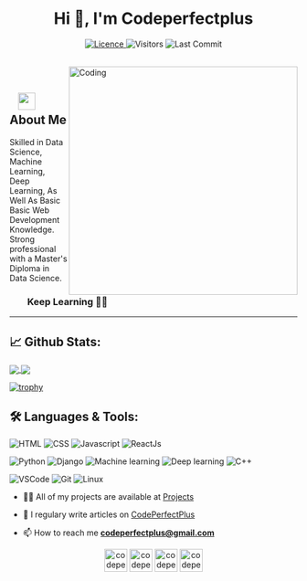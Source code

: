 <h1 align="center">Hi 👋, I'm Codeperfectplus</h1>
<p align="center">
<a href="https://github.com/KarthikNayak024/KarthikNayak024/blob/master/LICENCE">
<img alt="Licence" src="https://img.shields.io/github/license/KarthikNayak024/KarthikNayak024?color=brightgreen"/>
</a>
<img alt="Visitors" src="https://komarev.com/ghpvc/?username=codeperfectplus&style=flat&labelColor=black&logo=github&label=PROFILE+VIEWS&color=29bf12"/>
<img alt="Last Commit" src="https://img.shields.io/github/last-commit/KarthikNayak024/KarthikNayak024?logo=markdown&label=LAST+UPDATE&color=29bf12&style=flat">
 <a href="https://github.com/codeperfectplus/codeperfectplus/actions">
  </a>
</p>
</br>
<img align="right" alt="Coding" width="400" src="https://media.giphy.com/media/Y4ak9Ki2GZCbJxAnJD/giphy.gif">
</br>

## &nbsp; &nbsp;<img src="https://media.giphy.com/media/WUlplcMpOCEmTGBtBW/giphy.gif" width="30"> **About Me**

Skilled in Data Science, Machine Learning, Deep Learning, As Well As Basic Basic Web Development Knowledge. Strong professional with a Master's Diploma in Data Science.

### &nbsp; &nbsp; &nbsp; &nbsp; **Keep Learning** 👨‍🎓️️

---

## 📈 **Github Stats:**

<a href="https://github.com/KarthikNayak024">
<img align="center" src="https://github-readme-stats.vercel.app/api?username=codeperfectplus&show_icons=true&include_all_commits=true&theme=blue-green&count_private=true">
</a>
<a href="https://github.com/codeperfectplus/github-readme-stats">
<img align="center" src="https://github-readme-stats.anuraghazra1.vercel.app/api/top-langs/?username=codeperfectplus&layout=compact&theme=blue-green" />
</a>
</br>

[![trophy](https://github-profile-trophy.vercel.app/?username=codeperfectplus&theme=gruvbox)](https://github.com/ryo-ma/github-profile-trophy)

## 🛠️ **Languages & Tools:**

![HTML](https://img.shields.io/badge/html%20-%23E34F26.svg?&style=for-the-badge&logo=html5&logoColor=white)
![CSS](https://img.shields.io/badge/css%20-%231572B6.svg?&style=for-the-badge&logo=css3&logoColor=white)
![Javascript](https://img.shields.io/badge/-Javascript-ffb400?style=for-the-badge&logo=javascript&logoColor=ffff3f)
![ReactJs](https://img.shields.io/badge/-React-blue?style=for-the-badge&logo=react)

![Python](https://img.shields.io/badge/-Python-white?style=for-the-badge&logo=python)
![Django](https://img.shields.io/badge/-Django-blue?style=for-the-badge&logo=django)
![Machine learning](https://img.shields.io/badge/-Machine_Learning-green?style=for-the-badge)
![Deep learning](https://img.shields.io/badge/-Deep_Learning-orange?style=for-the-badge)
![C++](https://img.shields.io/badge/c++%20-%2300599C.svg?&style=for-the-badge&logo=c%2B%2B&ogoColor=white)

![VSCode](https://img.shields.io/badge/-vscode-00a8e8?style=for-the-badge&logo=visual-studio-code)
![Git](https://img.shields.io/badge/git%20-%23F05033.svg?&style=for-the-badge&logo=git&logoColor=white)
![Linux](https://img.shields.io/badge/-linux-772953?style=for-the-badge&logo=linux)


- 👨‍💻 All of my projects are available at [Projects](http://codeperfectplus.herokuapp.com/projects/)

- 📝 I regulary write articles on [CodePerfectPlus](http://codeperfectplus.herokuapp.com)

- 📫 How to reach me **codeperfectplus@gmail.com**


<p align="center">
<a href="https://dev.to/codeperfectplus" target="blank"><img align="center" src="https://cdn.jsdelivr.net/npm/simple-icons@3.0.1/icons/dev-dot-to.svg" alt="codeperfectplus" height="40" width="40" /></a>
<a href="https://twitter.com/codeperfectplus" target="blank"><img align="center" src="https://cdn.jsdelivr.net/npm/simple-icons@3.0.1/icons/twitter.svg" alt="codeperfectplus" height="40" width="40" /></a>
<a href="https://fb.com/codeperfectplus" target="blank"><img align="center" src="https://cdn.jsdelivr.net/npm/simple-icons@3.0.1/icons/facebook.svg" alt="codeperfectplus" height="40" width="40" /></a>
<a href="https://instagram.com/codeperfectplus" target="blank"><img align="center" src="https://cdn.jsdelivr.net/npm/simple-icons@3.0.1/icons/instagram.svg" alt="codeperfectplus" height="40" width="40" /></a>
</p>
